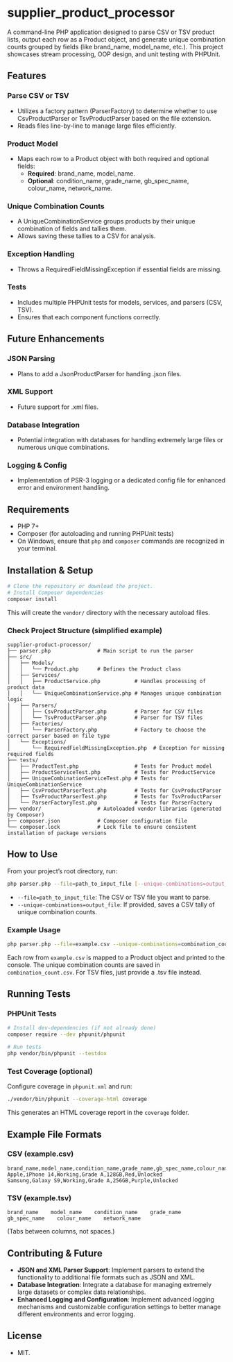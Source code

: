 # supplier_product_processor
A command-line PHP application designed to parse CSV or TSV product lists, output each row as a Product object, and generate unique combination counts grouped by fields (like brand_name, model_name, etc.). This project showcases stream processing, OOP design, and unit testing with PHPUnit.

## Features

### Parse CSV or TSV
- Utilizes a factory pattern (ParserFactory) to determine whether to use CsvProductParser or TsvProductParser based on the file extension.
- Reads files line-by-line to manage large files efficiently.

### Product Model
- Maps each row to a Product object with both required and optional fields:
  - **Required**: brand_name, model_name.
  - **Optional**: condition_name, grade_name, gb_spec_name, colour_name, network_name.

### Unique Combination Counts
- A UniqueCombinationService groups products by their unique combination of fields and tallies them.
- Allows saving these tallies to a CSV for analysis.

### Exception Handling
- Throws a RequiredFieldMissingException if essential fields are missing.

### Tests
- Includes multiple PHPUnit tests for models, services, and parsers (CSV, TSV).
- Ensures that each component functions correctly.

## Future Enhancements

### JSON Parsing
- Plans to add a JsonProductParser for handling .json files.
### XML Support
- Future support for .xml files.
### Database Integration
- Potential integration with databases for handling extremely large files or numerous unique combinations.
### Logging & Config
- Implementation of PSR-3 logging or a dedicated config file for enhanced error and environment handling.

## Requirements

- PHP 7+
- Composer (for autoloading and running PHPUnit tests)
- On Windows, ensure that `php` and `composer` commands are recognized in your terminal.

## Installation & Setup

```bash
# Clone the repository or download the project.
# Install Composer dependencies
composer install
```

This will create the `vendor/` directory with the necessary autoload files.

### Check Project Structure (simplified example)

```plaintext
supplier-product-processor/
├── parser.php               # Main script to run the parser
├── src/
│   ├── Models/
│   │   └── Product.php      # Defines the Product class
│   ├── Services/
│   │   ├── ProductService.php           # Handles processing of product data
│   │   └── UniqueCombinationService.php # Manages unique combination logic
│   ├── Parsers/
│   │   ├── CsvProductParser.php         # Parser for CSV files
│   │   └── TsvProductParser.php         # Parser for TSV files
│   ├── Factories/
│   │   └── ParserFactory.php            # Factory to choose the correct parser based on file type
│   └── Exceptions/
│       └── RequiredFieldMissingException.php  # Exception for missing required fields
├── tests/
│   ├── ProductTest.php                  # Tests for Product model
│   ├── ProductServiceTest.php           # Tests for ProductService
│   ├── UniqueCombinationServiceTest.php # Tests for UniqueCombinationService
│   ├── CsvProductParserTest.php         # Tests for CsvProductParser
│   ├── TsvProductParserTest.php         # Tests for TsvProductParser
│   └── ParserFactoryTest.php            # Tests for ParserFactory
├── vendor/                  # Autoloaded vendor libraries (generated by Composer)
├── composer.json            # Composer configuration file
└── composer.lock            # Lock file to ensure consistent installation of package versions

```

## How to Use

From your project’s root directory, run:

```bash
php parser.php --file=path_to_input_file [--unique-combinations=output_file]
```

- `--file=path_to_input_file`: The CSV or TSV file you want to parse.
- `--unique-combinations=output_file`: If provided, saves a CSV tally of unique combination counts.

### Example Usage

```bash
php parser.php --file=example.csv --unique-combinations=combination_count.csv
```

Each row from `example.csv` is mapped to a Product object and printed to the console. The unique combination counts are saved in `combination_count.csv`. For TSV files, just provide a .tsv file instead.

## Running Tests

### PHPUnit Tests

```bash
# Install dev-dependencies (if not already done)
composer require --dev phpunit/phpunit

# Run tests
php vendor/bin/phpunit --testdox
```

### Test Coverage (optional)

Configure coverage in `phpunit.xml` and run:

```bash
./vendor/bin/phpunit --coverage-html coverage
```

This generates an HTML coverage report in the `coverage` folder.

## Example File Formats

### CSV (example.csv)

```csv
brand_name,model_name,condition_name,grade_name,gb_spec_name,colour_name,network_name
Apple,iPhone 14,Working,Grade A,128GB,Red,Unlocked
Samsung,Galaxy S9,Working,Grade A,256GB,Purple,Unlocked
```

### TSV (example.tsv)

```plaintext
brand_name    model_name    condition_name    grade_name    gb_spec_name    colour_name    network_name
```

(Tabs between columns, not spaces.)

## Contributing & Future

- **JSON and XML Parser Support**: Implement parsers to extend the functionality to additional file formats such as JSON and XML.
- **Database Integration**: Integrate a database for managing extremely large datasets or complex data relationships.
- **Enhanced Logging and Configuration**: Implement advanced logging mechanisms and customizable configuration settings to better manage different environments and error logging.

## License

- MIT.

